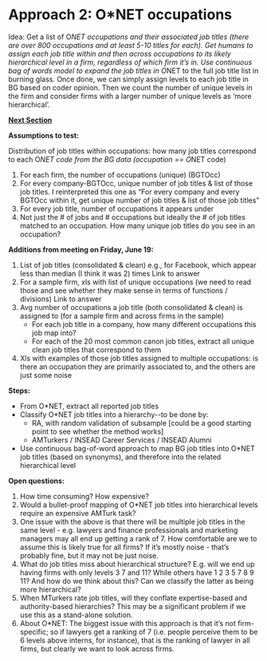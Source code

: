 # Approach 2: O*NET occupations

Idea: Get a list of O*NET occupations and their associated job titles (there are over 800 occupations and at least 5-10 titles for each). Get humans to assign each job title within and then across occupations to its likely hierarchical level in a firm, regardless of which firm it’s in. Use continuous bag of words model to expand the job titles in O*NET to the full job title list in burning glass. Once done, we can simply assign levels to each job title in BG based on coder opinion. Then we count the number of unique levels in the firm and consider firms with a larger number of unique levels as ‘more hierarchical’.

**[Next Section](https://ramonpzg.github.io/bg-project/analysis/approach_2/code/)**

**Assumptions to test:**

Distribution of job titles within occupations: how many job titles correspond to each O*NET code from the BG data (occupation == O*NET code)  
1. For each firm, the number of occupations (unique) (BGTOcc)
2. For every company-BGTOcc, unique number of job titles & list of those job titles. I reinterpreted this one as “For every company and every BGTOcc within it, get unique number of job titles & list of those job titles”
3. For every job title, number of occupations it appears under
4. Not just the # of jobs and # occupations but ideally the # of job titles matched to an occupation. How many unique job titles do you see in an occupation?

**Additions from meeting on Friday, June 19:**
1. List of job titles (consolidated & clean) e.g., for Facebook, which appear less than median (I think it was 2) times 
Link to answer
2. For a sample firm, xls with list of unique occupations (we need to read those and see whether they  make sense in terms of functions / divisions)
Link to answer
3. Avg number of occupations a job title (both consolidated & clean) is assigned to (for a sample firm and across firms in the sample)
    - For each job title in a company, how many different occupations this job map into?
    - For each of the 20 most common canon job titles, extract all unique clean job titles that correspond to them
4. Xls with examples of those job titles assigned to multiple occupations: is there an occupation they are primarily associated to, and the others are just some noise


**Steps:**

- From O*NET, extract all reported job titles
- Classify O*NET job titles into a hierarchy--to be done by:
    - RA, with random validation of subsample [could be a good starting point to see whether the method works]
    - AMTurkers / INSEAD Career Services / INSEAD Alumni
- Use continuous bag-of-word approach to map BG job titles into O*NET job titles (based on synonyms), and therefore into the related hierarchical level 

**Open questions:**
1. How time consuming? How expensive? 
2. Would a bullet-proof mapping of O*NET job titles into hierarchical levels require an expensive AMTurk task? 
3. One issue with the above is that there will be multiple job titles in the same level - e.g. lawyers and finance professionals and marketing managers may all end up getting a rank of 7. How comfortable are we to assume this is likely true for all firms? If it’s mostly noise - that’s probably fine, but it may not be just noise. 
4. What do job titles miss about hierarchical structure? E.g. will we end up having firms with only levels 3 7 and 11? While others have 1 2 3 5 7 8 9 11? And how do we think about this? Can we classify the latter as being more hierarchical?
5. When MTurkers rate job titles, will they conflate expertise-based and authority-based hierarchies? This may be a significant problem if we use this as a stand-alone solution.
6. About O*NET: The biggest issue with this approach is that it’s not firm-specific; so if lawyers get a ranking of 7 (i.e. people perceive them to be 6 levels above interns, for instance), that is the ranking of lawyer in all firms, but clearly we want to look across firms.
